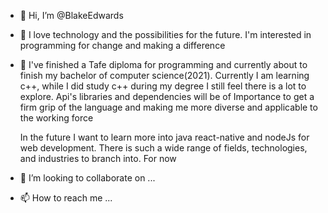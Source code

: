 - 👋 Hi, I’m @BlakeEdwards
- 👀 I love technology and the possibilities for the future. I'm interested in programming 
    for change and making a difference
- 🌱 I've finished a Tafe diploma for programming and currently about to finish my bachelor of 
    computer science(2021). Currently I am learning c++, while I did study c++ during my degree
    I still feel there is a lot to explore. Api's libraries and dependencies will be of Importance
    to get a firm grip of the language and making me more diverse and applicable to the working force
    
    In the future I want to learn more into java react-native and nodeJs for web development. There
    is such a wide range of fields, technologies, and industries to branch into. For now 
- 💞️ I’m looking to collaborate on ...
- 📫 How to reach me ...

<!---
BlakeEdwards/BlakeEdwards is a ✨ special ✨ repository because its `README.md` (this file) appears on your GitHub profile.
You can click the Preview link to take a look at your changes.
--->
